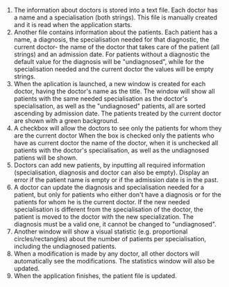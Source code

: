 1. The information about doctors is stored into a text file. Each doctor has a name and a specialisation (both strings). This file is manually created and it is read when the application starts.
2. Another file contains information about the patients. Each patient has a name, a diagnosis, the specialisation needed for that diagnostic, the current doctor- the name of the doctor that takes care of the patient (all strings) and an admission date. For patients without a diagnostic the default value for the diagnosis will be "undiagnosed", while for the specialisation needed and the current doctor the values will be empty strings.
3. When the aplication is launched, a new window is created for each doctor, having the doctor's name as the title. The window will show all patients with the same needed specialisation as the doctor's specialisation, as well as the "undiagnosed" patients, all are sorted ascending by admission date. The patients treated by the current doctor are shown with a green background.
4. A checkbox will allow the doctors to see only the patients for whom they are the current doctor When the box is checked only the patients who have as current doctor the name of the doctor, when it is unchecked all patients with the doctor's specialisation, as well as the undiagnosed patiens will be shown.
5. Doctors can add new patients, by inputting all required information (specialisation, diagnosis and doctor can also be empty). Display an error if the patient name is empty or if the admission date is in the past.
6. A doctor can update the diagnosis and specialisation needed for a patient, but only for patients who either don't have a diagnosis or for the patients for whom he is the current doctor. If the new needed specialisation is different from the specialisation of the doctor, the patient is moved to the doctor with the new specialization. The diagnosis must be a valid one, it cannot be changed to "undiagnosed".
7. Another window will show a visual statistic (e.g. proportional circles/rectangles) about the number of patients per specialisation, including the undiagnosed patients.
8. When a modification is made by any doctor, all other doctors will automatically see the modifications. The statistics window will also be updated. 
9. When the application finishes, the patient file is updated.
